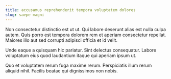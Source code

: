 ```yaml
---
title: accusamus reprehenderit tempora voluptatem dolores
slug: saepe magni
---
```


Non consectetur distinctio est ut ut. Qui labore deserunt alias est nulla culpa autem. Quis porro est tempora dolorem rem et aperiam consectetur repellat. Maiores illo aut sed corrupti adipisci officia et id velit.

Unde eaque a quisquam hic pariatur. Sint delectus consequatur. Labore voluptatum eius quod laudantium itaque qui aperiam ipsum ut.

Quo et voluptatem rerum fuga maxime rerum. Perspiciatis illum rerum aliquid nihil. Facilis beatae qui dignissimos non nobis.
